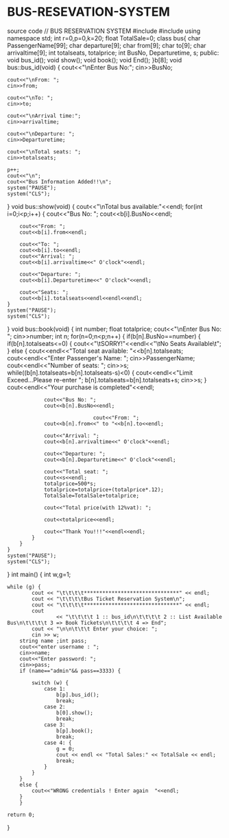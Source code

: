 # BUS-RESEVATION-SYSTEM
source code
// BUS RESERVATION SYSTEM
#include<iostream>
#include <string>
using namespace std;
int r=0,p=0,k=20;
float TotalSale=0;
class bus{
    char PassengerName[99];
    char departure[9];
    char from[9];
    char to[9];
    char arrivaltime[9];
    int  totalseats, totalprice;
    int BusNo, Departuretime, s;
public:
    void bus_id();
    void show();
    void book();
    void End();
}b[8];
void bus::bus_id(void)
{
    cout<<"\nEnter Bus No:";
    cin>>BusNo;

    cout<<"\nFrom: ";
    cin>>from;

    cout<<"\nTo: ";
    cin>>to;

    cout<<"\nArrival time:";
    cin>>arrivaltime;

    cout<<"\nDeparture: ";
    cin>>Departuretime;

    cout<<"\nTotal seats: ";
    cin>>totalseats;

    p++;
    cout<<"\n";
    cout<<"Bus Information Added!!\n";
    system("PAUSE");
    system("CLS");
}
void bus::show(void)
{
    cout<<"\nTotal bus available:"<<endl;
    for(int i=0;i<p;i++)
    {
        cout<<"Bus No: ";
        cout<<b[i].BusNo<<endl;

        cout<<"From: ";
        cout<<b[i].from<<endl;

        cout<<"To: ";
        cout<<b[i].to<<endl;
        cout<<"Arrival: ";
        cout<<b[i].arrivaltime<<" O'clock"<<endl;

        cout<<"Departure: ";
        cout<<b[i].Departuretime<<" O'clock"<<endl;

        cout<<"Seats: ";
        cout<<b[i].totalseats<<endl<<endl<<endl;
    }
    system("PAUSE");
    system("CLS");
}
void bus::book(void)
{
    int number;
    float totalprice;
    cout<<"\nEnter Bus No: ";
    cin>>number;
    int n;
    for(n=0;n<p;n++)
    {
        if(b[n].BusNo==number)
        {
            if(b[n].totalseats<=0)
            {
                cout<<"\tSORRY!"<<endl<<"\tNo  Seats Available\t";
            }
            else
            {
                cout<<endl<<"Total seat available: "<<b[n].totalseats;
                cout<<endl<<"Enter Passenger's Name: ";
                cin>>PassengerName;
                cout<<endl<<"Number of seats: ";
                cin>>s;
                while((b[n].totalseats=b[n].totalseats-s)<0)
                {
                    cout<<endl<<"Limit Exceed...Please re-enter ";
                    b[n].totalseats=b[n].totalseats+s;
                    cin>>s;
                }
                cout<<endl<<"Your purchase is completed"<<endl;

                cout<<"Bus No: ";
                cout<<b[n].BusNo<<endl;

                                cout<<"From: ";
                cout<<b[n].from<<" to "<<b[n].to<<endl;

                cout<<"Arrival: ";
                cout<<b[n].arrivaltime<<" O'clock"<<endl;

                cout<<"Departure: ";
                cout<<b[n].Departuretime<<" O'clock"<<endl;

                cout<<"Total seat: ";
                cout<<s<<endl;
                totalprice=500*s;
                totalprice=totalprice+(totalprice*.12);
                TotalSale=TotalSale+totalprice;

                cout<<"Total price(with 12%vat): ";

                cout<<totalprice<<endl;

                cout<<"Thank You!!!"<<endl<<endl;
            }
        }
    }
    system("PAUSE");
    system("CLS");
}
int main()
{
    int w,g=1;

    while (g) {
            cout << "\t\t\t\t*******************************" << endl;
            cout << "\t\t\t\tBus Ticket Reservation System\n";
            cout << "\t\t\t\t*******************************" << endl;
            cout
                    << "\t\t\t\t 1 :: bus_id\n\t\t\t\t 2 :: List Available Bus\n\t\t\t\t 3 => Book Tickets\n\t\t\t\t 4 => End";
            cout << "\n\n\t\t\t Enter your choice: ";
            cin >> w;
        string name ;int pass;
        cout<<"enter username : ";
        cin>>name;
        cout<<"Enter password: ";
        cin>>pass;
        if (name=="admin"&& pass==3333) {

            switch (w) {
                case 1:
                    b[p].bus_id();
                    break;
                case 2:
                    b[0].show();
                    break;
                case 3:
                    b[p].book();
                    break;
                case 4: {
                    g = 0;
                    cout << endl << "Total Sales:" << TotalSale << endl;
                    break;
                }
            }
        }
        else {
            cout<<"WRONG credentials ! Enter again  "<<endl;
        }
        }

    return 0;
}


